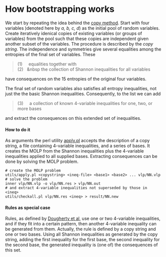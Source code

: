 How bootstrapping works
=======================

We start by repeating the idea behind the [copy
method](../copy/DESCRIPTION.md). Start with four variables )denoted here by
*a, b, c, d*) as the initial pool of random variables. Create iteratively
idenical copies of existing variables (or groups of variables) from the pool
such that these copies are independent given another subset of the
variables. The procedure is described by the *copy string*. The independence
and symmetries give several equalities among the entropies of the final set
of variables. These 

> (1) &nbsp; &nbsp; equalities together with <br>
> (2) &nbsp; &nbsp the collection of Shannon inequalities for all variables

have consequences on the 15 entropies of the original four variables.

The final set of random variables also satisfies all entropy inequalities,
not just the the basic Shannon inequalities. Consequently, to the list we
can add

> (3) &nbsp; &nbsp; a collection of known 4-variable inequalities for one,
> two, or more bases

and extract the consequences on this extended set of inequalities.

#### How to do it

As arguments  the perl utility [apply.pl](../utils/apply.pl) accepts the 
description of a copy string, a file containing 4-variable inequalities, and
a series of bases. It creates the MOLP from the Shannon inequalities plus
the 4-variable inequalities applied to all supplied bases. Extracting
consequences can be done by solving the MOLP problem.

    # create the MOLP problem
    utils/apply.pl <copystring> <ineq-file> <base1> <base2> ... vlp/NN.vlp
    # solve the problem
    inner vlp/NN.vlp -o vlp/NN.res > vlp/NN.out
    # and extract 4-variable inequalities not superseded by those in <ineq>
    utils/checkall.pl vlp/NN.res <ineq> > result/NN.new

#### Rules as special case

Rules, as defined by [Dougherty et al](http://arxiv.org/pdf/1104.3602v1),
use one or two 4-variable inequalities, and if they fit into a certain
pattern, then another 4-variable inequality can be generated from them.
Actually, the rule is defined by a copy string and one or two bases. Using
all Shannon inequalities as generated by the copy string, adding the 
first inequality for the first base, the second inequality for the second
base, the generated inequality is (one of) the consequences of this set.

